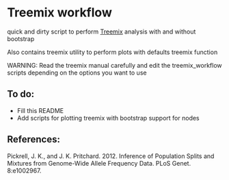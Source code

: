# Treemix workflow

quick and dirty script to perform [Treemix](http://journals.plos.org/plosgenetics/article?id=10.1371/journal.pgen.1002967) analysis with and without bootstrap

Also contains treemix utility to perform plots with defaults treemix function

WARNING:
Read the treemix manual carefully and edit the treemix_workflow scripts
depending on the options you want to use

## To do:

- Fill this README
- Add scripts for plotting treemix with bootstrap support for nodes

## References:

Pickrell, J. K., and J. K. Pritchard. 2012. Inference of Population Splits and
Mixtures from Genome-Wide Allele Frequency Data. PLoS Genet. 8:e1002967.
